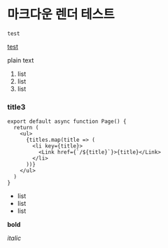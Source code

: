 # 마크다운 렌더 테스트

`test`

[test](https://www.google.com/)

plain text

1. list
2. list
3. list

### title3

```
export default async function Page() {
  return (
    <ul>
      {titles.map(title => (
        <li key={title}>
          <Link href={`/${title}`}>{title}</Link>
        </li>
      ))}
    </ul>
  )
}
```

- list
- list
- list

**bold**

_italic_
